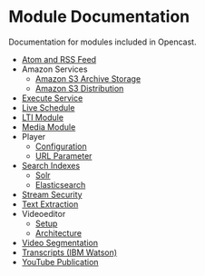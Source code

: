 # Module Documentation

Documentation for modules included in Opencast.

* [Atom and RSS Feed](atomrss.md)
* Amazon Services
    * [Amazon S3 Archive Storage](awss3archive.md)
    * [Amazon S3 Distribution](awss3distribution.md)
* [Execute Service](execute.md)
* [Live  Schedule](liveschedule.md)
* [LTI Module](ltimodule.md)
* [Media Module](mediamodule.configuration.md)
* Player
    * [Configuration](player.configuration.md)
    * [URL Parameter](player.url.parameter.md)
* [Search Indexes](searchindex/index.md)
    * [Solr](searchindex/solr.md)
    * [Elasticsearch](searchindex/elasticsearch.md)
* [Stream Security](stream-security.md)
* [Text Extraction](textextraction.md)
* Videoeditor
    * [Setup](videoeditor.setup.md)
    * [Architecture](videoeditor.architecture.md)
* [Video Segmentation](videosegmentation.md)
* [Transcripts (IBM Watson)](watsontranscripts.md)
* [YouTube Publication](youtubepublication.md)
